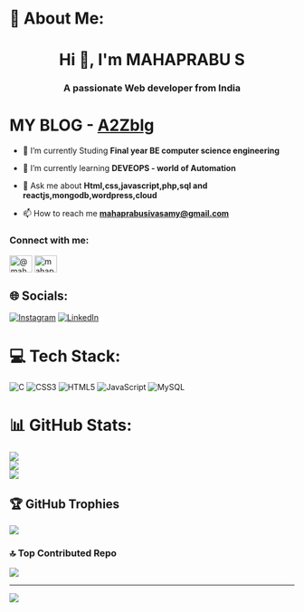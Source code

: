 # 💫 About Me:
<h1 align="center">Hi 👋, I'm MAHAPRABU S</h1>
<h3 align="center">A passionate Web developer from India</h3>

<h1>MY BLOG - <a href="https://www.a2zblg.com">A2Zblg</a></h1>

- 🔭 I’m currently Studing **Final year BE computer science engineering**

- 🌱 I’m currently learning **DEVEOPS - world of Automation**

- 💬 Ask me about **Html,css,javascript,php,sql and reactjs,mongodb,wordpress,cloud**

- 📫 How to reach me **mahaprabusivasamy@gmail.com**

<h3 align="left">Connect with me:</h3>
<p align="left">
<a href="https://www.hackerrank.com/@mahaprabusivasa1" target="blank"><img align="center" src="https://raw.githubusercontent.com/rahuldkjain/github-profile-readme-generator/master/src/images/icons/Social/hackerrank.svg" alt="@mahaprabusivasa1" height="30" width="40" /></a>
<a href="https://www.leetcode.com/mahaprabusivasamy" target="blank"><img align="center" src="https://raw.githubusercontent.com/rahuldkjain/github-profile-readme-generator/master/src/images/icons/Social/leet-code.svg" alt="mahaprabusivasamy" height="30" width="40" /></a>
</p>


## 🌐 Socials:
[![Instagram](https://img.shields.io/badge/Instagram-%23E4405F.svg?logo=Instagram&logoColor=white)](https://instagram.com/@mahaprabu_official) [![LinkedIn]([https://img.shields.io/badge/LinkedIn-%230077B5.svg?logo=linkedin&logoColor=white])](https://www.linkedin.com/in/mahaprabu-s-7bb255230) 

# 💻 Tech Stack:
![C](https://img.shields.io/badge/c-%2300599C.svg?style=for-the-badge&logo=c&logoColor=white) ![CSS3](https://img.shields.io/badge/css3-%231572B6.svg?style=for-the-badge&logo=css3&logoColor=white) ![HTML5](https://img.shields.io/badge/html5-%23E34F26.svg?style=for-the-badge&logo=html5&logoColor=white) ![JavaScript](https://img.shields.io/badge/javascript-%23323330.svg?style=for-the-badge&logo=javascript&logoColor=%23F7DF1E) ![MySQL](https://img.shields.io/badge/mysql-%2300f.svg?style=for-the-badge&logo=mysql&logoColor=white)
# 📊 GitHub Stats:
![](https://github-readme-stats.vercel.app/api?username=mahaprabusivasamy&theme=radical&hide_border=false&include_all_commits=true&count_private=true)<br/>
![](https://github-readme-streak-stats.herokuapp.com/?user=mahaprabusivasamy&theme=radical&hide_border=false)<br/>
![](https://github-readme-stats.vercel.app/api/top-langs/?username=mahaprabusivasamy&theme=radical&hide_border=false&include_all_commits=true&count_private=true&layout=compact)

## 🏆 GitHub Trophies
![](https://github-profile-trophy.vercel.app/?username=mahaprabusivasamy&theme=radical&no-frame=false&no-bg=false&margin-w=4)

### 🔝 Top Contributed Repo
![](https://github-contributor-stats.vercel.app/api?username=mahaprabusivasamy&limit=5&theme=dark&combine_all_yearly_contributions=true)

---
[![](https://visitcount.itsvg.in/api?id=mahaprabusivasamy&icon=2&color=6)](https://visitcount.itsvg.in)

<!-- Proudly created with GPRM ( https://gprm.itsvg.in ) -->
